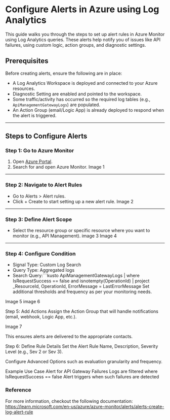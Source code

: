 # Configure Alerts in Azure using Log Analytics
This guide walks you through the steps to set up alert rules in Azure Monitor using Log Analytics queries. These alerts help notify you of issues like API failures, using custom logic, action groups, and diagnostic settings.

##  Prerequisites
Before creating alerts, ensure the following are in place:
-  A Log Analytics Workspace is deployed and connected to your Azure resources.
-  Diagnostic Setting are enabled and pointed to the workspace.
-  Some traffic/activity has occurred so the required log tables (e.g., `ApiManagementGatewayLogs`) are populated.
- An Action Group (email/Logic App) is already deployed to respond when the alert is triggered.

---

##  Steps to Configure Alerts

### Step 1: Go to Azure Monitor
1. Open [Azure Portal](https://portal.azure.com/).
2. Search for and open Azure Monitor.
Image 1 

---

### Step 2: Navigate to Alert Rules
- Go to Alerts > Alert rules.
- Click + Create  to start setting up a new alert rule.
Image 2 

---

### Step 3: Define Alert Scope
- Select the resource group or specific resource where you want to monitor (e.g., API Management).
image 3 
Image 4 

---

### Step 4: Configure Condition
- Signal Type: Custom Log Search  
- Query Type: Aggregated logs  
- Search Query:```kusto
ApiManagementGatewayLogs
| where IsRequestSuccess == false and isnotempty(OperationId)
| project _ResourceId, OperationId, ErrorMessage = LastErrorMessage
Set additional thresholds and frequency as per your monitoring needs.

Image 5 
image 6 

Step 5: Add Actions
Assign the Action Group that will handle notifications (email, webhook, Logic App, etc.).

Image 7 

This ensures alerts are delivered to the appropriate contacts.

Step 6: Define Rule Details
Set the Alert Rule Name, Description, Severity Level (e.g., Sev 2 or Sev 3).

Configure Advanced Options such as evaluation granularity and frequency.

Example Use Case
Alert for API Gateway Failures
Logs are filtered where IsRequestSuccess == false
Alert triggers when such failures are detected

### Reference

For more information, checkout the following documentation: https://learn.microsoft.com/en-us/azure/azure-monitor/alerts/alerts-create-log-alert-rule 

